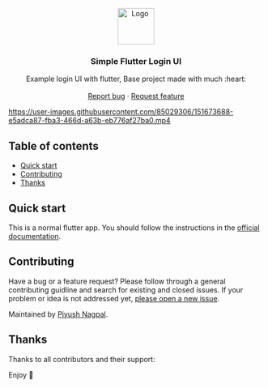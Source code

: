<p align="center">
  <a href="https://flutter.io/">
    <img src="https://diegolaballos.com/files/images/flutter-icon.jpg" alt="Logo" width=72 height=72>
  </a>

  <h3 align="center">Simple Flutter Login UI</h3>

  <p align="center">
    Example login UI with flutter, Base project made with much  :heart: 
    <br>
    <br>
    <a href="https://github.com/zsiecr/flutter_login_ui/issues/new">Report bug</a>
    ·
    <a href="https://github.com/zsiecr/flutter_login_ui/issues/new">Request feature</a>
  </p>
</p>

https://user-images.githubusercontent.com/85029306/151673688-e5adca87-fba3-466d-a63b-eb776af27ba0.mp4

## Table of contents

- [Quick start](#quick-start)
- [Contributing](#contributing)
- [Thanks](#thanks)


## Quick start

This is a normal flutter app. You should follow the instructions in the [official documentation](https://flutter.io/docs/get-started/install).

## Contributing

Have a bug or a feature request? Please follow through a general contributing guidline and search for existing and closed issues. If your problem or idea is not addressed yet, [please open a new issue](https://github.com/zsiecr/flutter_login_ui/issues/new).

Maintained by [Piyush Nagpal](https://github.com/zsiecr).


## Thanks

Thanks to all contributors and their support:

Enjoy :metal:
